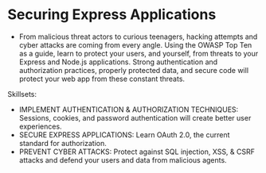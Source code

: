 # Securing Express Applications

- From malicious threat actors to curious teenagers, hacking attempts and cyber attacks are coming from every angle. Using the OWASP Top Ten as a guide, learn to protect your users, and yourself, from threats to your Express and Node.js applications. Strong authentication and authorization practices, properly protected data, and secure code will protect your web app from these constant threats.

Skillsets:
- IMPLEMENT AUTHENTICATION & AUTHORIZATION TECHNIQUES: Sessions, cookies, and password authentication will create better user experiences.
- SECURE EXPRESS APPLICATIONS: Learn OAuth 2.0, the current standard for authorization.
- PREVENT CYBER ATTACKS: Protect against SQL injection, XSS, & CSRF attacks and defend your users and data from malicious agents.
